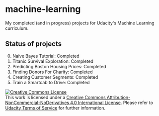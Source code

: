 # machine-learning
My completed (and in progress) projects for Udacity's Machine Learning curriculum.

## Status of projects
0. Naive Bayes Tutorial: Completed
1. Titanic Survival Exploration: Completed
2. Predicting Boston Housing Prices: Completed
3. Finding Donors For Charity: Completed
4. Creating Customer Segments: Completed
5. Train a Smartcab to Drive: Completed

<a rel="license" href="http://creativecommons.org/licenses/by-nc-nd/4.0/"><img alt="Creative Commons License" style="border-width:0" src="https://i.creativecommons.org/l/by-nc-nd/4.0/88x31.png" /></a><br />This work is licensed under a <a rel="license" href="http://creativecommons.org/licenses/by-nc-nd/4.0/">Creative Commons Attribution-NonCommercial-NoDerivatives 4.0 International License</a>. Please refer to [Udacity Terms of Service](https://www.udacity.com/legal) for further information.
